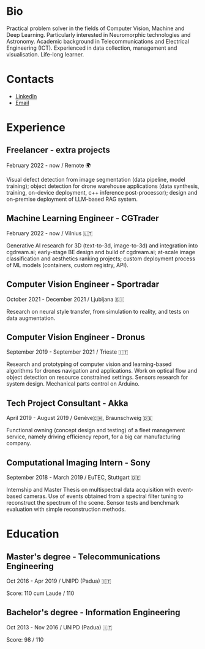 # Bio
Practical problem solver in the fields of Computer Vision, Machine and Deep Learning. Particularly interested in Neuromorphic technologies and Astronomy. Academic background in Telecommunications and Electrical Engineering (ICT). Experienced in data collection, management and visualisation. Life-long learner.

# Contacts
- [LinkedIn](https://www.linkedin.com/in/lincior)
- [Email](mailto:riccardo.lincetto@gmail.com)

# Experience
## Freelancer - extra projects
February 2022 - now / Remote 🌍

Visual defect detection from image segmentation (data pipeline, model training); object detection for drone warehouse applications (data synthesis, training, on-device deployment, c++ inference post-processor); design and on-premise deployment of LLM-based RAG system.
## Machine Learning Engineer - CGTrader
February 2022 - now / Vilnius 🇱🇹

Generative AI research for 3D (text-to-3d, image-to-3d) and integration into cgdream.ai; early-stage BE design and build of cgdream.ai; at-scale image classification and aesthetics ranking projects; custom deployment process of ML models (containers, custom registry, API).
## Computer Vision Engineer - Sportradar
October 2021 - December 2021 / Ljubljana 🇸🇮 

Research on neural style transfer, from simulation to reality, and tests on data augmentation.
## Computer Vision Engineer - Dronus
September 2019 - September 2021 / Trieste 🇮🇹

Research and prototyping of computer vision and learning-based algorithms for drones navigation and applications. Work on optical flow and object detection on resource constrained settings. Sensors research for system design. Mechanical parts control on Arduino.
## Tech Project Consultant - Akka
April 2019 - August 2019 / Genève🇨🇭, Braunschweig 🇩🇪

Functional owning (concept design and testing) of a fleet management service, namely driving efficiency report, for a big car manufacturing company.
## Computational Imaging Intern - Sony
September 2018 - March 2019 / EuTEC, Stuttgart 🇩🇪

Internship and Master Thesis on multispectral data acquisition with event-based cameras. Use of events obtained from a spectral filter tuning to reconstruct the spectrum of the scene. Sensor tests and benchmark evaluation with simple reconstruction methods.

# Education
## Master's degree - Telecommunications Engineering
Oct 2016 - Apr 2019 / UNIPD (Padua) 🇮🇹

Score: 110 cum Laude / 110

## Bachelor's degree - Information Engineering
Oct 2013 - Nov 2016 / UNIPD (Padua) 🇮🇹

Score: 98 / 110



